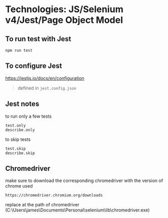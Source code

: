 # Technologies: JS/Selenium v4/Jest/Page Object Model

## To run test with Jest

```
npm run test
```
## To configure Jest
https://jestjs.io/docs/en/configuration


>defined in `jest.config.json`

## Jest notes

to run only a few tests
```
test.only
describe.only

```
to skip tests
```
test.skip
describe.skip
```


## Chromedriver
make sure to download the corresponding chromedriver with the version of chrome used
```
https://chromedriver.chromium.org/downloads
```
replace at the path of chromedriver (C:\Users\james\Documents\Personal\selenium\lib\chromedriver.exe)